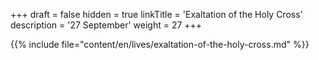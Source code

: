 +++
draft = false
hidden = true
linkTitle = 'Exaltation of the Holy Cross'
description = '27 September'
weight = 27
+++

{{% include file="content/en/lives/exaltation-of-the-holy-cross.md" %}}
